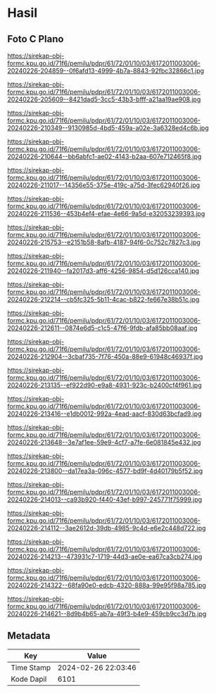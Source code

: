 # Hasil

## Foto C Plano

https://sirekap-obj-formc.kpu.go.id/71f6/pemilu/pdpr/61/72/01/10/03/6172011003006-20240226-204859--0f6afd13-4999-4b7a-8843-92fbc32866c1.jpg

https://sirekap-obj-formc.kpu.go.id/71f6/pemilu/pdpr/61/72/01/10/03/6172011003006-20240226-205609--8421dad5-3cc5-43b3-bfff-a21aa19ae908.jpg

https://sirekap-obj-formc.kpu.go.id/71f6/pemilu/pdpr/61/72/01/10/03/6172011003006-20240226-210349--9130985d-4bd5-459a-a02e-3a6328ed4c6b.jpg

https://sirekap-obj-formc.kpu.go.id/71f6/pemilu/pdpr/61/72/01/10/03/6172011003006-20240226-210644--bb6abfc1-ae02-4143-b2aa-607e712465f8.jpg

https://sirekap-obj-formc.kpu.go.id/71f6/pemilu/pdpr/61/72/01/10/03/6172011003006-20240226-211017--14356e55-375e-419c-a75d-3fec62940f26.jpg

https://sirekap-obj-formc.kpu.go.id/71f6/pemilu/pdpr/61/72/01/10/03/6172011003006-20240226-211536--453b4ef4-efae-4e66-9a5d-e32053239393.jpg

https://sirekap-obj-formc.kpu.go.id/71f6/pemilu/pdpr/61/72/01/10/03/6172011003006-20240226-215753--e2151b58-8afb-4187-94f6-0c752c7827c3.jpg

https://sirekap-obj-formc.kpu.go.id/71f6/pemilu/pdpr/61/72/01/10/03/6172011003006-20240226-211940--fa2017d3-aff6-4256-9854-d5d126cca140.jpg

https://sirekap-obj-formc.kpu.go.id/71f6/pemilu/pdpr/61/72/01/10/03/6172011003006-20240226-212214--cb5fc325-5b11-4cac-b822-fe667e38b51c.jpg

https://sirekap-obj-formc.kpu.go.id/71f6/pemilu/pdpr/61/72/01/10/03/6172011003006-20240226-212611--0874e6d5-c1c5-47f6-9fdb-afa85bb08aaf.jpg

https://sirekap-obj-formc.kpu.go.id/71f6/pemilu/pdpr/61/72/01/10/03/6172011003006-20240226-212904--3cbaf735-7f76-450a-88e9-61948c46937f.jpg

https://sirekap-obj-formc.kpu.go.id/71f6/pemilu/pdpr/61/72/01/10/03/6172011003006-20240226-213135--ef922d90-e9a8-4931-923c-b2400cf4f961.jpg

https://sirekap-obj-formc.kpu.go.id/71f6/pemilu/pdpr/61/72/01/10/03/6172011003006-20240226-213416--e1db0012-992a-4ead-aacf-830d63bcfad9.jpg

https://sirekap-obj-formc.kpu.go.id/71f6/pemilu/pdpr/61/72/01/10/03/6172011003006-20240226-213648--3e7af1ee-59e9-4cf7-a7fe-6e081845e432.jpg

https://sirekap-obj-formc.kpu.go.id/71f6/pemilu/pdpr/61/72/01/10/03/6172011003006-20240226-213800--da17ea3a-096c-4577-bd9f-4d40179b5f52.jpg

https://sirekap-obj-formc.kpu.go.id/71f6/pemilu/pdpr/61/72/01/10/03/6172011003006-20240226-214013--ca93b920-f440-43ef-b997-245771f75999.jpg

https://sirekap-obj-formc.kpu.go.id/71f6/pemilu/pdpr/61/72/01/10/03/6172011003006-20240226-214112--3ae2612d-39db-4985-9c4d-e6e2c448d722.jpg

https://sirekap-obj-formc.kpu.go.id/71f6/pemilu/pdpr/61/72/01/10/03/6172011003006-20240226-214213--473931c7-1719-44d3-ae0e-ea67ca3cb274.jpg

https://sirekap-obj-formc.kpu.go.id/71f6/pemilu/pdpr/61/72/01/10/03/6172011003006-20240226-214322--68fa90e0-edcb-4320-888a-99e95f98a785.jpg

https://sirekap-obj-formc.kpu.go.id/71f6/pemilu/pdpr/61/72/01/10/03/6172011003006-20240226-214621--8d9b4b65-ab7a-49f3-b4e9-459cb9cc3d7b.jpg


## Metadata

| Key        | Value               |
| ---------- | ------------------- |
| Time Stamp | 2024-02-26 22:03:46 |
| Kode Dapil | 6101                |



